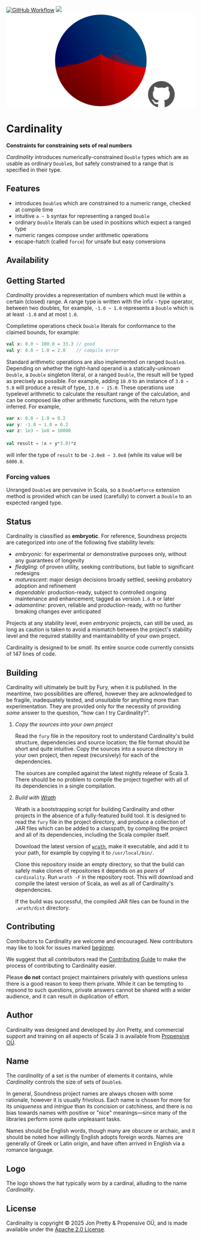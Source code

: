 [<img alt="GitHub Workflow" src="https://img.shields.io/github/actions/workflow/status/propensive/cardinality/main.yml?style=for-the-badge" height="24">](https://github.com/propensive/cardinality/actions)
[<img src="https://img.shields.io/discord/633198088311537684?color=8899f7&label=DISCORD&style=for-the-badge" height="24">](https://discord.com/invite/MBUrkTgMnA)
<img src="/doc/images/github.png" valign="middle">

# Cardinality

__Constraints for constraining sets of real numbers__

_Cardinality_ introduces numerically-constrained `Double` types which are as usable as ordinary `Double`s, but safely constrained to a range that
is specified in their type.

## Features

- introduces `Double`s which are constrained to a numeric range, checked at compile time
- intuitive `a ~ b` syntax for representing a ranged `Double`
- ordinary `Double` literals can be used in positions which expect a ranged type
- numeric ranges compose under arithmetic operations
- escape-hatch (called `force`) for unsafe but easy conversions


## Availability






## Getting Started

_Cardinality_ provides a representation of numbers which must lie within a certain (closed) range. A range type is written with the
infix `~` type operator, between two doubles, for example, `-1.0 ~ 1.0` represents a `Double` which is at least `-1.0` and at most
`1.0`.

Compiletime operations check `Double` literals for conformance to the claimed bounds, for example:
```scala
val x: 0.0 ~ 100.0 = 33.3 // good
val y: 0.0 ~ 1.0 = 2.0    // compile error
```

Standard arithmetic operations are also implemented on ranged `Double`s. Depending on whether the right-hand operand is a statically-unknown
`Double`, a `Double` singleton literal, or a ranged `Double`, the result will be typed as precisely as possible. For example, adding `10.0` to
an instance of `3.0 ~ 5.0` will produce a result of type, `13.0 ~ 15.0`. These operations use typelevel arithmetic to calculate the resultant
range of the calculation, and can be composed like other arithmetic functions, with the return type inferred. For example,
```scala
var x: 0.0 ~ 1.0 = 0.2
var y: -1.0 ~ 1.0 = 0.2
var z: 1e3 ~ 1e8 = 10000

val result = (x + y*3.0)*z
```
will infer the type of `result` to be `-2.0e8 ~ 3.0e8` (while its value will be `6000.0`.

### Forcing values

Unranged `Double`s are pervasive in Scala, so a `Double#force` extension method is provided which can be used (carefully) to convert a `Double`
to an expected ranged type.





## Status

Cardinality is classified as __embryotic__. For reference, Soundness projects are
categorized into one of the following five stability levels:

- _embryonic_: for experimental or demonstrative purposes only, without any guarantees of longevity
- _fledgling_: of proven utility, seeking contributions, but liable to significant redesigns
- _maturescent_: major design decisions broady settled, seeking probatory adoption and refinement
- _dependable_: production-ready, subject to controlled ongoing maintenance and enhancement; tagged as version `1.0.0` or later
- _adamantine_: proven, reliable and production-ready, with no further breaking changes ever anticipated

Projects at any stability level, even _embryonic_ projects, can still be used,
as long as caution is taken to avoid a mismatch between the project's stability
level and the required stability and maintainability of your own project.

Cardinality is designed to be _small_. Its entire source code currently consists
of 147 lines of code.

## Building

Cardinality will ultimately be built by Fury, when it is published. In the
meantime, two possibilities are offered, however they are acknowledged to be
fragile, inadequately tested, and unsuitable for anything more than
experimentation. They are provided only for the necessity of providing _some_
answer to the question, "how can I try Cardinality?".

1. *Copy the sources into your own project*
   
   Read the `fury` file in the repository root to understand Cardinality's build
   structure, dependencies and source location; the file format should be short
   and quite intuitive. Copy the sources into a source directory in your own
   project, then repeat (recursively) for each of the dependencies.

   The sources are compiled against the latest nightly release of Scala 3.
   There should be no problem to compile the project together with all of its
   dependencies in a single compilation.

2. *Build with [Wrath](https://github.com/propensive/wrath/)*

   Wrath is a bootstrapping script for building Cardinality and other projects in
   the absence of a fully-featured build tool. It is designed to read the `fury`
   file in the project directory, and produce a collection of JAR files which can
   be added to a classpath, by compiling the project and all of its dependencies,
   including the Scala compiler itself.
   
   Download the latest version of
   [`wrath`](https://github.com/propensive/wrath/releases/latest), make it
   executable, and add it to your path, for example by copying it to
   `/usr/local/bin/`.

   Clone this repository inside an empty directory, so that the build can
   safely make clones of repositories it depends on as _peers_ of `cardinality`.
   Run `wrath -F` in the repository root. This will download and compile the
   latest version of Scala, as well as all of Cardinality's dependencies.

   If the build was successful, the compiled JAR files can be found in the
   `.wrath/dist` directory.

## Contributing

Contributors to Cardinality are welcome and encouraged. New contributors may like
to look for issues marked
[beginner](https://github.com/propensive/cardinality/labels/beginner).

We suggest that all contributors read the [Contributing
Guide](/contributing.md) to make the process of contributing to Cardinality
easier.

Please __do not__ contact project maintainers privately with questions unless
there is a good reason to keep them private. While it can be tempting to
repsond to such questions, private answers cannot be shared with a wider
audience, and it can result in duplication of effort.

## Author

Cardinality was designed and developed by Jon Pretty, and commercial support and
training on all aspects of Scala 3 is available from [Propensive
O&Uuml;](https://propensive.com/).



## Name

The _cardinality_ of a set is the number of elements it contains, while _Cardinality_ controls the size of sets of `Double`s.

In general, Soundness project names are always chosen with some rationale,
however it is usually frivolous. Each name is chosen for more for its
_uniqueness_ and _intrigue_ than its concision or catchiness, and there is no
bias towards names with positive or "nice" meanings—since many of the libraries
perform some quite unpleasant tasks.

Names should be English words, though many are obscure or archaic, and it
should be noted how willingly English adopts foreign words. Names are generally
of Greek or Latin origin, and have often arrived in English via a romance
language.

## Logo

The logo shows the hat typically worn by a cardinal, alluding to the name _Cardinality_.

## License

Cardinality is copyright &copy; 2025 Jon Pretty & Propensive O&Uuml;, and
is made available under the [Apache 2.0 License](/license.md).

